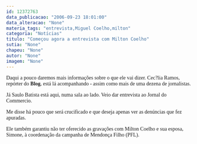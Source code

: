 ```yaml
---
id: 12372763
data_publicacao: "2006-09-23 18:01:00"
data_alteracao: "None"
materia_tags: "entrevista,Miguel Coelho,milton"
categoria: "Notícias"
titulo: "Começou agora a entrevista com Milton Coelho"
sutia: "None"
chapeu: "None"
autor: "None"
imagem: "None"
---
```

<p><P><FONT face=Verdana>Daqui a pouco daremos mais informações sobre o que ele vai dizer. Cec?lia Ramos, repórter do <STRONG>Blog</STRONG>, está lá acompanhando - assim como mais de uma dezena de jornalistas.</FONT></P></p>
<p><P><FONT face=Verdana>Já Saulo Batista está aqui, numa sala ao lado. Veio dar entrevista ao Jornal do Commercio.</FONT></P></p>
<p><P><FONT face=Verdana>Me disse há pouco que será crucificado e que deseja apenas ver as denúncias que fez apuradas.</FONT></P></p>
<p><P><FONT face=Verdana>Ele também garantiu não ter oferecido as gravações com Milton Coelho e sua esposa, Simone, à coordenação da campanha de Mendonça Filho (PFL).</FONT></P> </p>
